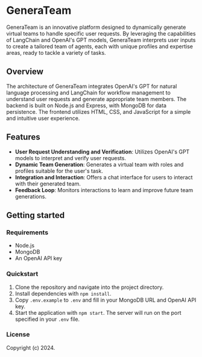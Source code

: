 # GeneraTeam

GeneraTeam is an innovative platform designed to dynamically generate virtual teams to handle specific user requests. By leveraging the capabilities of LangChain and OpenAI's GPT models, GeneraTeam interprets user inputs to create a tailored team of agents, each with unique profiles and expertise areas, ready to tackle a variety of tasks.

## Overview

The architecture of GeneraTeam integrates OpenAI's GPT for natural language processing and LangChain for workflow management to understand user requests and generate appropriate team members. The backend is built on Node.js and Express, with MongoDB for data persistence. The frontend utilizes HTML, CSS, and JavaScript for a simple and intuitive user experience.

## Features

- **User Request Understanding and Verification**: Utilizes OpenAI's GPT models to interpret and verify user requests.
- **Dynamic Team Generation**: Generates a virtual team with roles and profiles suitable for the user's task.
- **Integration and Interaction**: Offers a chat interface for users to interact with their generated team.
- **Feedback Loop**: Monitors interactions to learn and improve future team generations.

## Getting started

### Requirements

- Node.js
- MongoDB
- An OpenAI API key

### Quickstart

1. Clone the repository and navigate into the project directory.
2. Install dependencies with `npm install`.
3. Copy `.env.example` to `.env` and fill in your MongoDB URL and OpenAI API key.
4. Start the application with `npm start`. The server will run on the port specified in your `.env` file.

### License

Copyright (c) 2024.